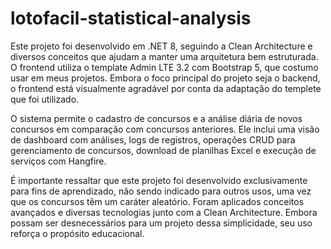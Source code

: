 # lotofacil-statistical-analysis
Este projeto foi desenvolvido em .NET 8, seguindo a Clean Architecture e diversos conceitos que ajudam a manter uma arquitetura bem estruturada. O frontend utiliza o template Admin LTE 3.2 com Bootstrap 5, que costumo usar em meus projetos. Embora o foco principal do projeto seja o backend, o frontend está visualmente agradável por conta da adaptação do templete que foi utilizado.

O sistema permite o cadastro de concursos e a análise diária de novos concursos em comparação com concursos anteriores. Ele inclui uma visão de dashboard com análises, logs de registros, operações CRUD para gerenciamento de concursos, download de planilhas Excel e execução de serviços com Hangfire.

É importante ressaltar que este projeto foi desenvolvido exclusivamente para fins de aprendizado, não sendo indicado para outros usos, uma vez que os concursos têm um caráter aleatório. Foram aplicados conceitos avançados e diversas tecnologias junto com a Clean Architecture. Embora possam ser desnecessários para um projeto dessa simplicidade, seu uso reforça o propósito educacional.
